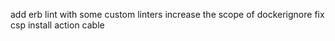add erb lint with some custom linters
increase the scope of dockerignore
fix csp
install action cable

